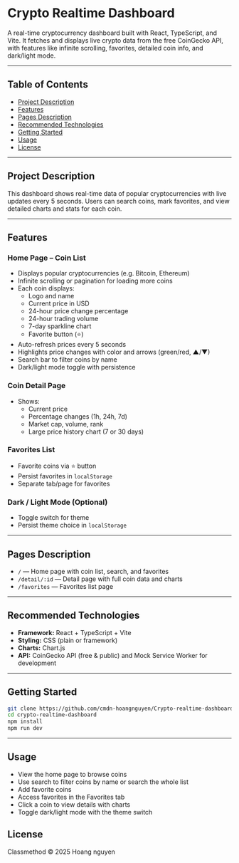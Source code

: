 # Crypto Realtime Dashboard

A real-time cryptocurrency dashboard built with React, TypeScript, and Vite. It fetches and displays live crypto data from the free CoinGecko API, with features like infinite scrolling, favorites, detailed coin info, and dark/light mode.

---

## Table of Contents

- [Project Description](#project-description)
- [Features](#features)
- [Pages Description](#pages-description)
- [Recommended Technologies](#recommended-technologies)
- [Getting Started](#getting-started)
- [Usage](#usage)
- [License](#license)

---

## Project Description

This dashboard shows real-time data of popular cryptocurrencies with live updates every 5 seconds. Users can search coins, mark favorites, and view detailed charts and stats for each coin.

---

## Features

### Home Page – Coin List

- Displays popular cryptocurrencies (e.g. Bitcoin, Ethereum)
- Infinite scrolling or pagination for loading more coins
- Each coin displays:
  - Logo and name
  - Current price in USD
  - 24-hour price change percentage
  - 24-hour trading volume
  - 7-day sparkline chart
  - Favorite button (⭐)
- Auto-refresh prices every 5 seconds
- Highlights price changes with color and arrows (green/red, ▲/▼)
- Search bar to filter coins by name
- Dark/light mode toggle with persistence

### Coin Detail Page

- Shows:
  - Current price
  - Percentage changes (1h, 24h, 7d)
  - Market cap, volume, rank
  - Large price history chart (7 or 30 days)

### Favorites List

- Favorite coins via ⭐ button
- Persist favorites in `localStorage`
- Separate tab/page for favorites

### Dark / Light Mode (Optional)

- Toggle switch for theme
- Persist theme choice in `localStorage`

---

## Pages Description

- `/` — Home page with coin list, search, and favorites
- `/detail/:id` — Detail page with full coin data and charts
- `/favorites` — Favorites list page

---

## Recommended Technologies

- **Framework:** React + TypeScript + Vite
- **Styling:** CSS (plain or framework)
- **Charts:** Chart.js
- **API:** CoinGecko API (free & public) and Mock Service Worker for development

---

## Getting Started

```bash
git clone https://github.com/cmdn-hoangnguyen/Crypto-realtime-dashboard.git
cd crypto-realtime-dashboard
npm install
npm run dev
```

---

## Usage

- View the home page to browse coins
- Use search to filter coins by name or search the whole list
- Add favorite coins
- Access favorites in the Favorites tab
- Click a coin to view details with charts
- Toggle dark/light mode with the theme switch

## License

Classmethod © 2025 Hoang nguyen
